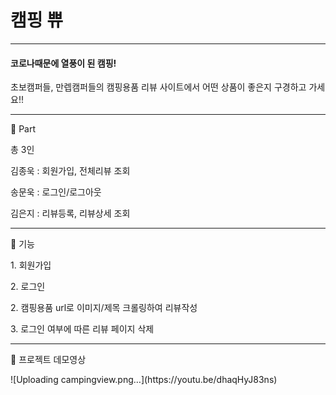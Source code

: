 # 캠핑 쀼

***

#### 코로나때문에 열풍이 된 캠핑! 
초보캠퍼들, 만렙캠퍼들의 캠핑용품 리뷰 사이트에서 어떤 상품이 좋은지 구경하고 가세요!!

***

<p>🤠 Part</p>
<p>총 3인</p>
<p>김종욱 : 회원가입, 전체리뷰 조회</p>
<p>송문욱 : 로그인/로그아웃</p>
<p>김은지 : 리뷰등록, 리뷰상세 조회</p>

***

<p>🚀 기능</p>
<p>1. 회원가입</p>
<p>2. 로그인</p>  
<p>2. 캠핑용품 url로 이미지/제목 크롤링하여 리뷰작성</p>
<p>3. 로그인 여부에 따른 리뷰 페이지 삭제</p>

***

<p>🦄 프로젝트 데모영상</p>
![Uploading campingview.png…](https://youtu.be/dhaqHyJ83ns)

